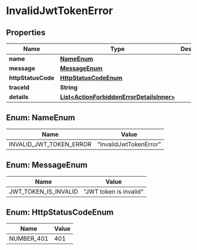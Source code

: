 # InvalidJwtTokenError

## Properties

| Name               | Type                                                                                    | Description | Notes      |
| ------------------ | --------------------------------------------------------------------------------------- | ----------- | ---------- |
| **name**           | [**NameEnum**](#NameEnum)                                                               |             |            |
| **message**        | [**MessageEnum**](#MessageEnum)                                                         |             |            |
| **httpStatusCode** | [**HttpStatusCodeEnum**](#HttpStatusCodeEnum)                                           |             |            |
| **traceId**        | **String**                                                                              |             |            |
| **details**        | [**List&lt;ActionForbiddenErrorDetailsInner&gt;**](ActionForbiddenErrorDetailsInner.md) |             | [optional] |

## Enum: NameEnum

| Name                    | Value                            |
| ----------------------- | -------------------------------- |
| INVALID_JWT_TOKEN_ERROR | &quot;InvalidJwtTokenError&quot; |

## Enum: MessageEnum

| Name                 | Value                            |
| -------------------- | -------------------------------- |
| JWT_TOKEN_IS_INVALID | &quot;JWT token is invalid&quot; |

## Enum: HttpStatusCodeEnum

| Name       | Value |
| ---------- | ----- |
| NUMBER_401 | 401   |
